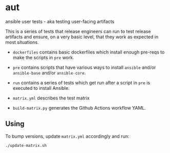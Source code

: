 # aut

ansible user tests - aka testing user-facing artifacts

This is a series of tests that release engineers can run to test release
artifacts and ensure, on a very basic level, that they work as expected in
most situations.

* `dockerfiles` contains basic dockerfiles which install enough pre-reqs to
  make the scripts in `pre` work.

* `pre` contains scripts that have various ways to install `ansible` and/or
  `ansible-base` and/or `ansible-core`.

* `run` contains a series of tests which get run after a script in `pre` is
  executed to install Ansible.

* `matrix.yml` describes the test matrix

* `build-matrix.py` generates the Github Actions workflow YAML.

## Using

To bump versions, update `matrix.yml` accordingly and run:

```bash
./update-matrix.sh
```
